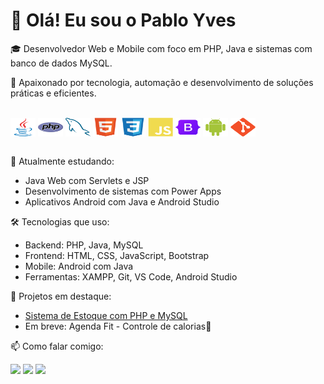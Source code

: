 # 👋 Olá! Eu sou o Pablo Yves

🎓 Desenvolvedor Web e Mobile com foco em PHP, Java e sistemas com banco de dados MySQL.

<!-- GitHub Stats (opcional) -->
<!-- ![Pablo's GitHub stats](https://github-readme-stats.vercel.app/api?username=pabloyves19&show_icons=true&theme=default) -->


🚀 Apaixonado por tecnologia, automação e desenvolvimento de soluções práticas e eficientes.

<div style="display: inline_block"><br>
  <img align="center" alt="Pablo-Java" height="30" width="40" src="https://raw.githubusercontent.com/devicons/devicon/master/icons/java/java-original.svg">
  <img align="center" alt="Pablo-PHP" height="30" width="40" src="https://raw.githubusercontent.com/devicons/devicon/master/icons/php/php-original.svg">
  <img align="center" alt="Pablo-MySQL" height="30" width="40" src="https://raw.githubusercontent.com/devicons/devicon/master/icons/mysql/mysql-original.svg">
  <img align="center" alt="Pablo-HTML" height="30" width="40" src="https://raw.githubusercontent.com/devicons/devicon/master/icons/html5/html5-original.svg">
  <img align="center" alt="Pablo-CSS" height="30" width="40" src="https://raw.githubusercontent.com/devicons/devicon/master/icons/css3/css3-original.svg">
  <img align="center" alt="Pablo-JS" height="30" width="40" src="https://raw.githubusercontent.com/devicons/devicon/master/icons/javascript/javascript-plain.svg">
  <img align="center" alt="Pablo-Bootstrap" height="30" width="40" src="https://raw.githubusercontent.com/devicons/devicon/master/icons/bootstrap/bootstrap-original.svg">
  <img align="center" alt="Pablo-Android" height="30" width="40" src="https://raw.githubusercontent.com/devicons/devicon/master/icons/android/android-original.svg">
  <img align="center" alt="Pablo-Git" height="30" width="40" src="https://raw.githubusercontent.com/devicons/devicon/master/icons/git/git-original.svg">
</div>
<br>

🧠 Atualmente estudando:
- Java Web com Servlets e JSP
- Desenvolvimento de sistemas com Power Apps
- Aplicativos Android com Java e Android Studio

🛠️ Tecnologias que uso:
- Backend: PHP, Java, MySQL
- Frontend: HTML, CSS, JavaScript, Bootstrap
- Mobile: Android com Java
- Ferramentas: XAMPP, Git, VS Code, Android Studio

📌 Projetos em destaque:
- [Sistema de Estoque com PHP e MySQL](https://github.com/pabloyves19/uploadProjetoEstoquePHP)
- Em breve: Agenda Fit - Controle de calorias📅

📫 Como falar comigo:
<div> 
  
  <a href="https://instagram.com/dev.yves" target="_blank"><img src="https://img.shields.io/badge/-Instagram-%23E4405F?style=for-the-badge&logo=instagram&logoColor=white" target="_blank"></a>
  <a href = "mailto:pabloyves4@gmail.com"><img src="https://img.shields.io/badge/-Gmail-%23333?style=for-the-badge&logo=gmail&logoColor=white" target="_blank"></a>
  <a href="[https://www.linkedin.com/in/rafaella-ballerini-45875016a](https://www.linkedin.com/in/pablo-yves-860573123/)" target="_blank"><img src="https://img.shields.io/badge/-LinkedIn-%230077B5?style=for-the-badge&logo=linkedin&logoColor=white" target="_blank"></a> 
  
</div>

